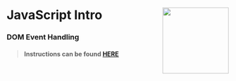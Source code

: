 # JavaScript Intro <img align="right" src="https://github.com/Learning-Fuze/prototypes_C5.17/blob/assets/assets/images/logos/LF_LOGO.png?raw=true" width="150">
### DOM Event Handling

>#### Instructions can be found <a href="http://learning-fuze.github.io/prototypes_C5.17/#/JS-DOM-Events" target="_blank">HERE</a>